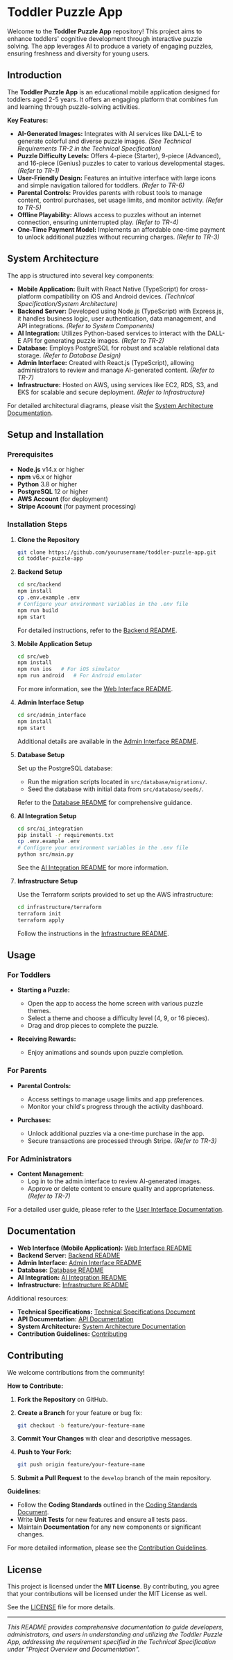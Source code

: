 # Toddler Puzzle App

<!--
This README addresses the requirement: "Ensure comprehensive documentation is available to guide developers, administrators, and users in understanding and utilizing the Toddler Puzzle App."
Location: Technical Specification/Documentation
-->

Welcome to the **Toddler Puzzle App** repository! This project aims to enhance toddlers' cognitive development through interactive puzzle solving. The app leverages AI to produce a variety of engaging puzzles, ensuring freshness and diversity for young users.

## Introduction

<!--
Provides an overview of the Toddler Puzzle App, including its purpose, key features, and target audience.
-->

The **Toddler Puzzle App** is an educational mobile application designed for toddlers aged 2-5 years. It offers an engaging platform that combines fun and learning through puzzle-solving activities.

**Key Features:**

- **AI-Generated Images:** Integrates with AI services like DALL-E to generate colorful and diverse puzzle images. *(See Technical Requirements TR-2 in the Technical Specification)*
- **Puzzle Difficulty Levels:** Offers 4-piece (Starter), 9-piece (Advanced), and 16-piece (Genius) puzzles to cater to various developmental stages. *(Refer to TR-1)*
- **User-Friendly Design:** Features an intuitive interface with large icons and simple navigation tailored for toddlers. *(Refer to TR-6)*
- **Parental Controls:** Provides parents with robust tools to manage content, control purchases, set usage limits, and monitor activity. *(Refer to TR-5)*
- **Offline Playability:** Allows access to puzzles without an internet connection, ensuring uninterrupted play. *(Refer to TR-4)*
- **One-Time Payment Model:** Implements an affordable one-time payment to unlock additional puzzles without recurring charges. *(Refer to TR-3)*

## System Architecture

<!--
Outlines the high-level architecture of the app, including the mobile application, backend server, AI integration, and infrastructure components.
-->

The app is structured into several key components:

- **Mobile Application:** Built with React Native (TypeScript) for cross-platform compatibility on iOS and Android devices. *(Technical Specification/System Architecture)*
- **Backend Server:** Developed using Node.js (TypeScript) with Express.js, it handles business logic, user authentication, data management, and API integrations. *(Refer to System Components)*
- **AI Integration:** Utilizes Python-based services to interact with the DALL-E API for generating puzzle images. *(Refer to TR-2)*
- **Database:** Employs PostgreSQL for robust and scalable relational data storage. *(Refer to Database Design)*
- **Admin Interface:** Created with React.js (TypeScript), allowing administrators to review and manage AI-generated content. *(Refer to TR-7)*
- **Infrastructure:** Hosted on AWS, using services like EC2, RDS, S3, and EKS for scalable and secure deployment. *(Refer to Infrastructure)*

For detailed architectural diagrams, please visit the [System Architecture Documentation](docs/SystemArchitecture.md).

## Setup and Installation

<!--
Guides users through the process of setting up the app, including prerequisites, installation steps, and configuration.
-->

### Prerequisites

- **Node.js** v14.x or higher
- **npm** v6.x or higher
- **Python** 3.8 or higher
- **PostgreSQL** 12 or higher
- **AWS Account** (for deployment)
- **Stripe Account** (for payment processing)

### Installation Steps

1. **Clone the Repository**

   ```bash
   git clone https://github.com/yourusername/toddler-puzzle-app.git
   cd toddler-puzzle-app
   ```

2. **Backend Setup**

   ```bash
   cd src/backend
   npm install
   cp .env.example .env
   # Configure your environment variables in the .env file
   npm run build
   npm start
   ```

   For detailed instructions, refer to the [Backend README](src/backend/README.md).

3. **Mobile Application Setup**

   ```bash
   cd src/web
   npm install
   npm run ios   # For iOS simulator
   npm run android   # For Android emulator
   ```

   For more information, see the [Web Interface README](src/web/README.md).

4. **Admin Interface Setup**

   ```bash
   cd src/admin_interface
   npm install
   npm start
   ```

   Additional details are available in the [Admin Interface README](src/admin_interface/README.md).

5. **Database Setup**

   Set up the PostgreSQL database:

   - Run the migration scripts located in `src/database/migrations/`.
   - Seed the database with initial data from `src/database/seeds/`.

   Refer to the [Database README](src/database/README.md) for comprehensive guidance.

6. **AI Integration Setup**

   ```bash
   cd src/ai_integration
   pip install -r requirements.txt
   cp .env.example .env
   # Configure your environment variables in the .env file
   python src/main.py
   ```

   See the [AI Integration README](src/ai_integration/README.md) for more information.

7. **Infrastructure Setup**

   Use the Terraform scripts provided to set up the AWS infrastructure:

   ```bash
   cd infrastructure/terraform
   terraform init
   terraform apply
   ```

   Follow the instructions in the [Infrastructure README](infrastructure/README.md).

## Usage

<!--
Explains how to use the app, including navigating the user interface and accessing various features.
-->

### For Toddlers

- **Starting a Puzzle:**
  - Open the app to access the home screen with various puzzle themes.
  - Select a theme and choose a difficulty level (4, 9, or 16 pieces).
  - Drag and drop pieces to complete the puzzle.

- **Receiving Rewards:**
  - Enjoy animations and sounds upon puzzle completion.

### For Parents

- **Parental Controls:**
  - Access settings to manage usage limits and app preferences.
  - Monitor your child's progress through the activity dashboard.

- **Purchases:**
  - Unlock additional puzzles via a one-time purchase in the app.
  - Secure transactions are processed through Stripe. *(Refer to TR-3)*

### For Administrators

- **Content Management:**
  - Log in to the admin interface to review AI-generated images.
  - Approve or delete content to ensure quality and appropriateness. *(Refer to TR-7)*

For a detailed user guide, please refer to the [User Interface Documentation](docs/UserInterfaceDesign.md).

## Documentation

<!--
Links to detailed documentation for each component of the app, including the web interface, backend, admin interface, database, AI integration, and infrastructure.
-->

- **Web Interface (Mobile Application):** [Web Interface README](src/web/README.md)
- **Backend Server:** [Backend README](src/backend/README.md)
- **Admin Interface:** [Admin Interface README](src/admin_interface/README.md)
- **Database:** [Database README](src/database/README.md)
- **AI Integration:** [AI Integration README](src/ai_integration/README.md)
- **Infrastructure:** [Infrastructure README](infrastructure/README.md)

Additional resources:

- **Technical Specifications:** [Technical Specifications Document](docs/TechnicalSpecifications.md)
- **API Documentation:** [API Documentation](docs/APIDocumentation.md)
- **System Architecture:** [System Architecture Documentation](docs/SystemArchitecture.md)
- **Contribution Guidelines:** [Contributing](CONTRIBUTING.md)

## Contributing

<!--
Provides guidelines for contributing to the project, including coding standards, testing practices, and submission procedures.
-->

We welcome contributions from the community!

**How to Contribute:**

1. **Fork the Repository** on GitHub.
2. **Create a Branch** for your feature or bug fix:

   ```bash
   git checkout -b feature/your-feature-name
   ```

3. **Commit Your Changes** with clear and descriptive messages.
4. **Push to Your Fork**:

   ```bash
   git push origin feature/your-feature-name
   ```

5. **Submit a Pull Request** to the `develop` branch of the main repository.

**Guidelines:**

- Follow the **Coding Standards** outlined in the [Coding Standards Document](docs/CodingStandards.md).
- Write **Unit Tests** for new features and ensure all tests pass.
- Maintain **Documentation** for any new components or significant changes.

For more detailed information, please see the [Contribution Guidelines](CONTRIBUTING.md).

## License

<!--
Details the licensing terms under which the Toddler Puzzle App is distributed.
-->

This project is licensed under the **MIT License**. By contributing, you agree that your contributions will be licensed under the MIT License as well.

See the [LICENSE](LICENSE) file for more details.

---

*This README provides comprehensive documentation to guide developers, administrators, and users in understanding and utilizing the Toddler Puzzle App, addressing the requirement specified in the Technical Specification under "Project Overview and Documentation".*